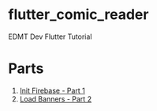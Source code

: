 # flutter_comic_reader

EDMT Dev Flutter Tutorial

# Parts

<ol>
<li><a href='https://github.com/ChaseKnowlden/flutter_comic_reader/tree/a4dcf5562250d4ab472bdef0c094bbf7adfb4ace'> Init Firebase - Part 1</a></li>
<li><a href='https://github.com/ChaseKnowlden/flutter_comic_reader/tree/90421251574f230f6f6bc79fd5c32b6cb31ea8ae'> Load Banners - Part 2</a></li>
</ol>